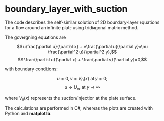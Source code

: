 # boundary_layer_with_suction
The code describes the self-similar solution of 2D boundary-layer equations for a flow around an infinite plate using tridiagonal matrix method.

The govergning equations are  

$$ u\frac{\partial u}{\partial x} + v\frac{\partial u}{\partial y}=\nu \frac{\partial^2 u}{\partial^2 y},$$
$$ \frac{\partial u}{\partial x} + \frac{\partial v}{\partial y}=0;$$

with boundary conditions:

$$ u = 0, \ v=V_0(x) \ \text{at} \ y=0;$$
$$ u \rightarrow U_\infty \ \text{at} \  y \rightarrow \infty$$

where $V_0(x)$ represents the suction/injection at the plate surface. 

The calculations are performed in C#, whereas the plots are created with Python and **matplotlib**.



